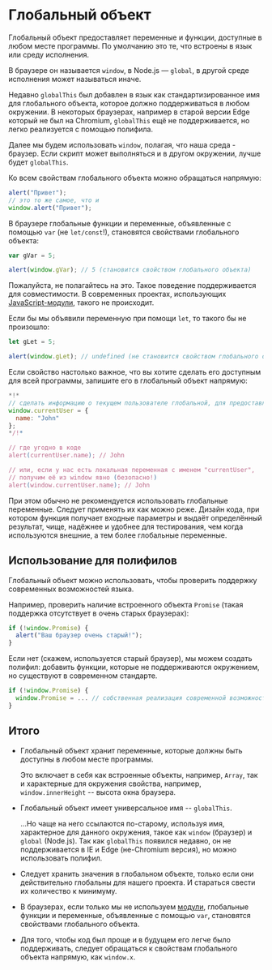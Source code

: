 
# Глобальный объект

Глобальный объект предоставляет переменные и функции, доступные в любом месте программы. По умолчанию это те, что встроены в язык или среду исполнения.

В браузере он называется `window`, в Node.js — `global`, в другой среде исполнения может называться иначе.

Недавно `globalThis` был добавлен в язык как стандартизированное имя для глобального объекта, которое должно поддерживаться в любом окружении. В некоторых браузерах, например в старой версии Edge который не был на Chromium, `globalThis` ещё не поддерживается, но легко реализуется с помощью полифила.

Далее мы будем использовать `window`, полагая, что наша среда - браузер. Если скрипт может выполняться и в другом окружении, лучше будет `globalThis`.

Ко всем свойствам глобального объекта можно обращаться напрямую:

```js run
alert("Привет");
// это то же самое, что и
window.alert("Привет");
```

В браузере глобальные функции и переменные, объявленные с помощью `var` (не `let/const`!), становятся свойствами глобального объекта:

```js run untrusted refresh
var gVar = 5;

alert(window.gVar); // 5 (становится свойством глобального объекта)
```

Пожалуйста, не полагайтесь на это. Такое поведение поддерживается для совместимости. В современных проектах, использующих [JavaScript-модули](info:modules), такого не происходит.

Если бы мы объявили переменную при помощи `let`, то такого бы не произошло:

```js run untrusted refresh
let gLet = 5;

alert(window.gLet); // undefined (не становится свойством глобального объекта)
```

Если свойство настолько важное, что вы хотите сделать его доступным для всей программы, запишите его в глобальный объект напрямую:

```js run
*!*
// сделать информацию о текущем пользователе глобальной, для предоставления доступа всем скриптам
window.currentUser = {
  name: "John"
};
*/!*

// где угодно в коде
alert(currentUser.name); // John

// или, если у нас есть локальная переменная с именем "currentUser",
// получим её из window явно (безопасно!)
alert(window.currentUser.name); // John
```

При этом обычно не рекомендуется использовать глобальные переменные. Следует применять их как можно реже. Дизайн кода, при котором функция получает входные параметры и выдаёт определённый результат, чище, надёжнее и удобнее для тестирования, чем когда используются внешние, а тем более глобальные переменные.

## Использование для полифилов

Глобальный объект можно использовать, чтобы проверить поддержку современных возможностей языка.

Например, проверить наличие встроенного объекта `Promise` (такая поддержка отсутствует в очень старых браузерах):

```js run
if (!window.Promise) {
  alert("Ваш браузер очень старый!");
}
```

Если нет (скажем, используется старый браузер), мы можем создать полифил: добавить функции, которые не поддерживаются окружением, но существуют в современном стандарте.

```js
if (!window.Promise) {
  window.Promise = ... // собственная реализация современной возможности языка
}
```

## Итого

- Глобальный объект хранит переменные, которые должны быть доступны в любом месте программы.

    Это включает в себя как встроенные объекты, например, `Array`, так и характерные для окружения свойства, например, `window.innerHeight` -- высота окна браузера.
- Глобальный объект имеет универсальное имя -- `globalThis`.

    ...Но чаще на него ссылаются по-старому, используя имя, характерное для данного окружения, такое как `window` (браузер) и `global` (Node.js). Так как `globalThis` появился недавно, он не поддерживается в IE и Edge (не-Chromium версия), но можно использовать полифил.
- Следует хранить значения в глобальном объекте, только если они действительно глобальны для нашего проекта. И стараться свести их количество к минимуму.
- В браузерах, если только мы не используем [модули](info:modules), глобальные функции и переменные, объявленные с помощью `var`, становятся свойствами глобального объекта.
- Для того, чтобы код был проще и в будущем его легче было поддерживать, следует обращаться к свойствам глобального объекта напрямую, как `window.x`.
